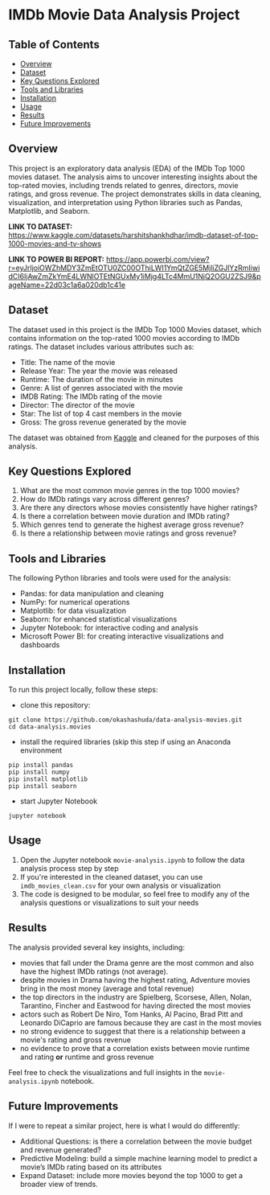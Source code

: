 # IMDb Movie Data Analysis Project

## Table of Contents
- [Overview](#overview)
- [Dataset](#dataset) 
- [Key Questions Explored](#key-questions-explored) 
- [Tools and Libraries](#tools-and-libraries) 
- [Installation](#installation) 
- [Usage](#usage) 
- [Results](#results) 
- [Future Improvements](#future-improvements) 

## Overview
This project is an exploratory data analysis (EDA) of the IMDb Top 1000 movies dataset. The analysis aims to uncover interesting insights about the top-rated movies, including trends related to genres, directors, movie ratings, and gross revenue. The project demonstrates skills in data cleaning, visualization, and interpretation using Python libraries such as Pandas, Matplotlib, and Seaborn.

**LINK TO DATASET:** https://www.kaggle.com/datasets/harshitshankhdhar/imdb-dataset-of-top-1000-movies-and-tv-shows

**LINK TO POWER BI REPORT:** https://app.powerbi.com/view?r=eyJrIjoiOWZhMDY3ZmEtOTU0ZC00OThiLWI1YmQtZGE5MjliZGJlYzRmIiwidCI6IjAwZmZkYmE4LWNlOTEtNGUxMy1iMjg4LTc4MmU1NjQ2OGU2ZSJ9&pageName=22d03c1a6a020db1c41e

## Dataset
The dataset used in this project is the IMDb Top 1000 Movies dataset, which contains information on the top-rated 1000 movies according to IMDb ratings. The dataset includes various attributes such as:

- Title: The name of the movie
- Release Year: The year the movie was released
- Runtime: The duration of the movie in minutes
- Genre: A list of genres associated with the movie
- IMDB Rating: The IMDb rating of the movie
- Director: The director of the movie
- Star: The list of top 4 cast members in the movie
- Gross: The gross revenue generated by the movie

The dataset was obtained from [Kaggle](https://www.kaggle.com/datasets/harshitshankhdhar/imdb-dataset-of-top-1000-movies-and-tv-shows) and cleaned for the purposes of this analysis.

## Key Questions Explored
1. What are the most common movie genres in the top 1000 movies?
2. How do IMDb ratings vary across different genres?
3. Are there any directors whose movies consistently have higher ratings?
4. Is there a correlation between movie duration and IMDb rating?
5. Which genres tend to generate the highest average gross revenue?
6. Is there a relationship between movie ratings and gross revenue?

## Tools and Libraries
The following Python libraries and tools were used for the analysis:

- Pandas: for data manipulation and cleaning
- NumPy: for numerical operations
- Matplotlib: for data visualization
- Seaborn: for enhanced statistical visualizations
- Jupyter Notebook: for interactive coding and analysis
- Microsoft Power BI: for creating interactive visualizations and dashboards

## Installation
To run this project locally, follow these steps:

- clone this repository:
```
git clone https://github.com/okashashuda/data-analysis-movies.git
cd data-analysis.movies
```

- install the required libraries (skip this step if using an Anaconda environment
```
pip install pandas
pip install numpy
pip install matplotlib
pip install seaborn
```

- start Jupyter Notebook
```
jupyter notebook
```

## Usage
1. Open the Jupyter notebook ```movie-analysis.ipynb``` to follow the data analysis process step by step
2. If you're interested in the cleaned dataset, you can use ```imdb_movies_clean.csv``` for your own analysis or visualization
3. The code is designed to be modular, so feel free to modify any of the analysis questions or visualizations to suit your needs

## Results
The analysis provided several key insights, including:

- movies that fall under the Drama genre are the most common and also have the highest IMDb ratings (not average).
- despite movies in Drama having the highest rating, Adventure movies bring in the most money (average and total revenue)
- the top directors in the industry are Spielberg, Scorsese, Allen, Nolan, Tarantino, Fincher and Eastwood for having directed the most movies
- actors such as Robert De Niro, Tom Hanks, Al Pacino, Brad Pitt and Leonardo DiCaprio are famous because they are cast in the most movies
- no strong evidence to suggest that there is a relationship between a movie's rating and gross revenue
- no evidence to prove that a correlation exists between movie runtime and rating **or** runtime and gross revenue

Feel free to check the visualizations and full insights in the ```movie-analysis.ipynb``` notebook.

## Future Improvements
If I were to repeat a similar project, here is what I would do differently:
- Additional Questions: is there a correlation between the movie budget and revenue generated?
- Predictive Modeling: build a simple machine learning model to predict a movie’s IMDb rating based on its attributes
- Expand Dataset: include more movies beyond the top 1000 to get a broader view of trends.


